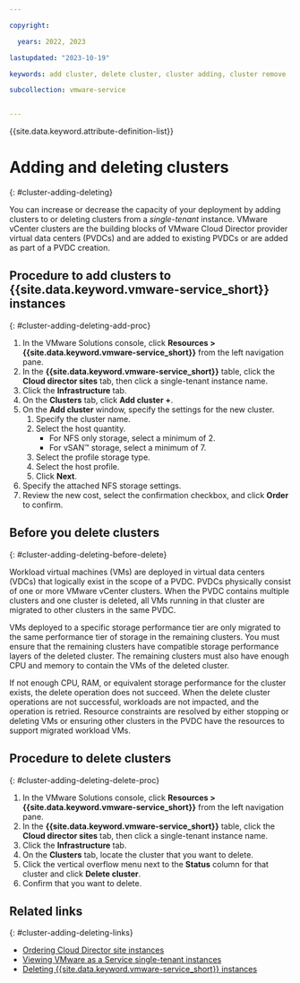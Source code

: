 ```yaml
---

copyright:

  years: 2022, 2023

lastupdated: "2023-10-19"

keywords: add cluster, delete cluster, cluster adding, cluster remove

subcollection: vmware-service


---
```


{{site.data.keyword.attribute-definition-list}}

# Adding and deleting clusters
{: #cluster-adding-deleting}

You can increase or decrease the capacity of your deployment by adding clusters to or deleting clusters from a *single-tenant* instance. VMware vCenter clusters are the building blocks of VMware Cloud Director provider virtual data centers (PVDCs) and are added to existing PVDCs or are added as part of a PVDC creation.

## Procedure to add clusters to {{site.data.keyword.vmware-service_short}} instances
{: #cluster-adding-deleting-add-proc}

1. In the VMware Solutions console, click **Resources > {{site.data.keyword.vmware-service_short}}** from the left navigation pane.
2. In the **{{site.data.keyword.vmware-service_short}}** table, click the **Cloud director sites** tab, then click a single-tenant instance name.
3. Click the **Infrastructure** tab.
4. On the **Clusters** tab, click **Add cluster +**.
5. On the **Add cluster** window, specify the settings for the new cluster.
    1. Specify the cluster name.
    2. Select the host quantity.
       * For NFS only storage, select a minimum of 2.
       * For vSAN™ storage, select a minimum of 7.
    3. Select the profile storage type.
    4. Select the host profile.
    5. Click **Next**.
6. Specify the attached NFS storage settings.
7. Review the new cost, select the confirmation checkbox, and click **Order** to confirm.

## Before you delete clusters
{: #cluster-adding-deleting-before-delete}

Workload virtual machines (VMs) are deployed in virtual data centers (VDCs) that logically exist in the scope of a PVDC. PVDCs physically consist of one or more VMware vCenter clusters. When the PVDC contains multiple clusters and one cluster is deleted, all VMs running in that cluster are migrated to other clusters in the same PVDC.

VMs deployed to a specific storage performance tier are only migrated to the same performance tier of storage in the remaining clusters. You must ensure that the remaining clusters have compatible storage performance layers of the deleted cluster. The remaining clusters must also have enough CPU and memory to contain the VMs of the deleted cluster.

If not enough CPU, RAM, or equivalent storage performance for the cluster exists, the delete operation does not succeed. When the delete cluster operations are not successful, workloads are not impacted, and the operation is retried. Resource constraints are resolved by either stopping or deleting VMs or ensuring other clusters in the PVDC have the resources to support migrated workload VMs.

## Procedure to delete clusters
{: #cluster-adding-deleting-delete-proc}

1. In the VMware Solutions console, click **Resources > {{site.data.keyword.vmware-service_short}}** from the left navigation pane.
2. In the **{{site.data.keyword.vmware-service_short}}** table, click the **Cloud director sites** tab, then click a single-tenant instance name.
3. Click the **Infrastructure** tab.
4. On the **Clusters** tab, locate the cluster that you want to delete.
5. Click the vertical overflow menu next to the **Status** column for that cluster and click **Delete cluster**.
6. Confirm that you want to delete.

## Related links
{: #cluster-adding-deleting-links}

* [Ordering Cloud Director site instances](/docs/vmware-service?topic=vmware-service-tenant-ordering)
* [Viewing VMware as a Service single-tenant instances](/docs/vmware-service?topic=vmware-service-tenant-viewing)
* [Deleting {{site.data.keyword.vmware-service_short}} instances](/docs/vmware-service?topic=vmware-service-tenant-deleting)
